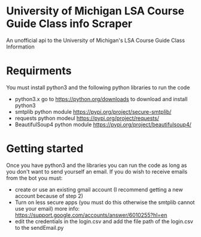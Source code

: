 # University of Michigan LSA Course Guide Class info Scraper
 An unofficial api to the University of Michigan's LSA Course Guide Class Information
 
 # Requirments
You must install python3 and the following python libraries to run the code 
 - python3.x go to https://python.org/downloads to download and install python3
 - smtplib python module https://pypi.org/project/secure-smtplib/
 - requests python modeul https://pypi.org/project/requests/
 - BeautifulSoup4 python module https://pypi.org/project/beautifulsoup4/
 
 # Getting started
Once you have python3 and the libraries you can run the code as long as you don't want to send yourself an email.
If you do wish to receive emails from the bot you must:
- create or use an existing gmail account (I recommend getting a new account because of step 2)
- Turn on less secure apps (you must do this otherwise the smtplib cannot use your email) more info: https://support.google.com/accounts/answer/6010255?hl=en
- edit the credentials in the login.csv and add the file path of the login.csv to the sendEmail.py

